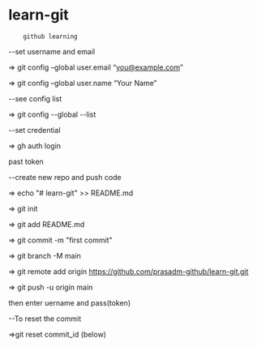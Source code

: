# learn-git
		github learning
		


--set username and email

=> git config –global user.email “you@example.com”

=> git config –global user.name “Your Name”


--see config list

=> git config --global --list

--set credential

=> gh auth login

past token


--create new repo and push code

=> echo "# learn-git" >> README.md

=> git init

=> git add README.md

=> git commit -m "first commit"

=> git branch -M main

=> git remote add origin https://github.com/prasadm-github/learn-git.git

=> git push -u origin main

then enter uername and pass(token)

--To reset the commit

=>git reset commit_id (below)